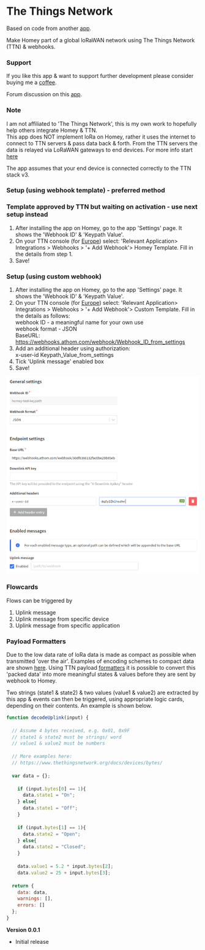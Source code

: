 # The Things Network

Based on code from another [app](https://github.com/jordenc/webhook.manager).  

Make Homey part of a global loRaWAN network using The Things Network (TTN) & webhooks.

### Support
If you like this app & want to support further development please consider buying me a [coffee](https://www.buymeacoffee.com/oohehir).  

Forum discussion on this [app](https://community.athom.com/t/48869).  

### Note
I am not affiliated to 'The Things Network', this is my own work to hopefully help others integrate Homey & TTN.  
This app does NOT implement loRa on Homey, rather it uses the internet to connect to TTN servers & pass data back & forth. From the TTN servers the data is relayed via LoRaWAN gateways to end devices. For more info start [here](https://www.thethingsindustries.com/docs/getting-started/quick-start/)   

The app assumes that your end device is connected correctly to the TTN stack v3.

### Setup (using webhook template) - preferred method
### Template approved by TTN but waiting on activation - use next setup instead 
1. After installing the app on Homey, go to the app 'Settings' page. It shows the 'Webhook ID' & 'Keypath Value'.
2. On your TTN console (for [Europe](https://eu1.cloud.thethings.network/console/applications/)) select: 'Relevant Application> Integrations > Webhooks > '+ Add Webhook'> Homey Template. Fill in the details from step 1.
3. Save!

### Setup (using custom webhook) 
1. After installing the app on Homey, go to the app 'Settings' page. It shows the 'Webhook ID' & 'Keypath Value'.
2. On your TTN console (for [Europe](https://eu1.cloud.thethings.network/console/applications/)) select: 'Relevant Application> Integrations > Webhooks > '+ Add Webhook'> Custom Template. Fill in the details as follows:  
    webhook ID - a meaningful name for your own use  
    webhook format - JSON   
    BaseURL: https://webhooks.athom.com/webhook/Webhook_ID_from_settings   
3. Add an additional header using authorization:  
    x-user-id      Keypath_Value_from_settings  
4. Tick 'Uplink message' enabled box 
5. Save!

![Custom Webhook Settings](./pictures/CustomWebhookSettings.png)

### Flowcards
Flows can be triggered by  
1. Uplink message
2. Uplink message from specific device
3. Uplink message from specific application  

### Payload Formatters
Due to the low data rate of loRa data is made as compact as possible when transmitted 'over the air'. Examples of encoding schemes to compact data are shown [here](https://www.thethingsnetwork.org/docs/devices/bytes/). Using TTN payload [formatters](https://www.thethingsindustries.com/docs/integrations/payload-formatters/) it is possible to convert this 'packed data' into more meaningful states & values before they are sent by webhook to Homey. 

Two strings (state1 & state2) & two values (value1 & value2) are extracted by this app & events can then be triggered, using appropriate logic cards, depending on their contents. An example is shown below.

```javascript
function decodeUplink(input) {
  
  // Assume 4 bytes received, e.g. 0x01, 0x9F
  // state1 & state2 must be strings/ word
  // value1 & value2 must be numbers
  
  // More examples here:
  // https://www.thethingsnetwork.org/docs/devices/bytes/
  
  var data = {};
  
    if (input.bytes[0] == 1){
      data.state1 = "On";
    } else{
      data.state1 = "Off";
    }
    
    if (input.bytes[1] == 1){
      data.state2 = "Open";
    } else{
      data.state2 = "Closed";
    }
    
    data.value1 = 5.2 * input.bytes[2];
    data.value2 = 25 + input.bytes[3];
    
  return {
    data: data,
    warnings: [],
    errors: []
  };
}
```


**Version 0.0.1**
- Initial release
